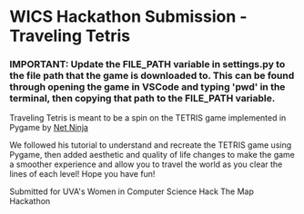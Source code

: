 # WICS Hackathon Submission - Traveling Tetris

### IMPORTANT: Update the FILE_PATH variable in settings.py to the file path that the game is downloaded to. This can be found through opening the game in VSCode and typing 'pwd' in the terminal, then copying that path to the FILE_PATH variable. 

Traveling Tetris is meant to be a spin on the TETRIS game implemented in Pygame by [Net Ninja](https://youtube.com/playlist?list=PL4cUxeGkcC9iurLoO9Mu7GqsKlxEXcf8m&si=boRpFRCnUcPWZ9ty)

We followed his tutorial to understand and recreate the TETRIS game using Pygame, then added aesthetic and quality of life changes to make the game a smoother experience and allow you to travel the world as you clear the lines of each level! Hope you have fun!

Submitted for UVA's Women in Computer Science Hack The Map Hackathon
